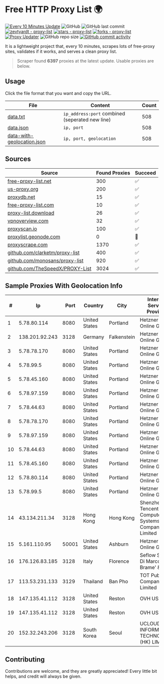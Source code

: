 
# Free HTTP Proxy List 🌍

[![Every 10 Minutes Update](https://github.com/mertguvencli/http-proxy-list/actions/workflows/main.yml/badge.svg?branch=main)](https://github.com/mertguvencli/http-proxy-list/actions/workflows/main.yml)
![GitHub](https://img.shields.io/github/license/mertguvencli/http-proxy-list)
![GitHub last commit](https://img.shields.io/github/last-commit/mertguvencli/http-proxy-list)
[![zevtyardt - proxy-list](https://img.shields.io/static/v1?label=zevtyardt&message=proxy-list&color=blue&logo=github)](https://github.com/zevtyardt/proxy-list "Go to GitHub repo")
[![stars - proxy-list](https://img.shields.io/github/stars/zevtyardt/proxy-list?style=social)](https://github.com/zevtyardt/proxy-list)
[![forks - proxy-list](https://img.shields.io/github/forks/zevtyardt/proxy-list?style=social)](https://github.com/zevtyardt/proxy-list)
[![Proxy Updater](https://github.com/zevtyardt/proxy-list/workflows/Proxy%20Updater/badge.svg)](https://github.com/zevtyardt/proxy-list/actions?query=workflow:"Proxy+Updater")
![GitHub repo size](https://img.shields.io/github/repo-size/zevtyardt/proxy-list)
[![GitHub commit activity](https://img.shields.io/github/commit-activity/m/zevtyardt/proxy-list?logo=commits)](https://github.com/zevtyardt/proxy-list/commits/main)

It is a lightweight project that, every 10 minutes, scrapes lots of free-proxy sites, validates if it works, and serves a clean proxy list.

> Scraper found **6397** proxies at the latest update. Usable proxies are below.

## Usage

Click the file format that you want and copy the URL.

|File|Content|Count|
|----|-------|-----|
|[data.txt](https://raw.githubusercontent.com/mertguvencli/http-proxy-list/main/proxy-list/data.txt)|`ip_address:port` combined (seperated new line)|508|
|[data.json](https://raw.githubusercontent.com/mertguvencli/http-proxy-list/main/proxy-list/data.json)|`ip, port`|508|
|[data-with-geolocation.json](https://raw.githubusercontent.com/mertguvencli/http-proxy-list/main/proxy-list/data-with-geolocation.json)|`ip, port, geolocation`|508|

## Sources

|Source|Found Proxies|Succeed|
|------|-------------|-------|
|[free-proxy-list.net](https://free-proxy-list.net)|300|✅|
|[us-proxy.org](https://www.us-proxy.org)|200|✅|
|[proxydb.net](http://proxydb.net)|15|✅|
|[free-proxy-list.com](https://free-proxy-list.com/?page=&port=&type%5B%5D=http&type%5B%5D=https&up_time=0&search=Search)|10|✅|
|[proxy-list.download](https://www.proxy-list.download/HTTP)|26|✅|
|[vpnoverview.com](https://vpnoverview.com/privacy/anonymous-browsing/free-proxy-servers)|32|✅|
|[proxyscan.io](https://www.proxyscan.io)|100|✅|
|[proxylist.geonode.com](https://proxylist.geonode.com/api/proxy-list?limit=300&page=1&sort_by=lastChecked&sort_type=desc&protocols=http,https)|0|🚫|
|[proxyscrape.com](https://api.proxyscrape.com/v2/?request=displayproxies&protocol=http&timeout=10000&country=all&ssl=all&anonymity=all)|1370|✅|
|[github.com/clarketm/proxy-list](https://raw.githubusercontent.com/clarketm/proxy-list/master/proxy-list-raw.txt)|400|✅|
|[github.com/monosans/proxy-list](https://raw.githubusercontent.com/monosans/proxy-list/main/proxies/http.txt)|920|✅|
|[github.com/TheSpeedX/PROXY-List](https://raw.githubusercontent.com/TheSpeedX/PROXY-List/master/http.txt)|3024|✅|


## Sample Proxies With Geolocation Info

|#|Ip|Port|Country|City|Internet Service Provider|
|-|--|----|-------|----|-------------------------|
|1|5.78.80.114|8080|United States|Portland|Hetzner Online GmbH|
|2|138.201.92.243|3128|Germany|Falkenstein|Hetzner Online GmbH|
|3|5.78.78.170|8080|United States|Portland|Hetzner Online GmbH|
|4|5.78.99.5|8080|United States|Portland|Hetzner Online GmbH|
|5|5.78.45.160|8080|United States|Portland|Hetzner Online GmbH|
|6|5.78.97.159|8080|United States|Portland|Hetzner Online GmbH|
|7|5.78.44.63|8080|United States|Portland|Hetzner Online GmbH|
|8|5.78.78.170|8080|United States|Portland|Hetzner Online GmbH|
|9|5.78.97.159|8080|United States|Portland|Hetzner Online GmbH|
|10|5.78.44.63|8080|United States|Portland|Hetzner Online GmbH|
|11|5.78.45.160|8080|United States|Portland|Hetzner Online GmbH|
|12|5.78.80.114|8080|United States|Portland|Hetzner Online GmbH|
|13|5.78.99.5|8080|United States|Portland|Hetzner Online GmbH|
|14|43.134.211.34|3128|Hong Kong|Hong Kong|Shenzhen Tencent Computer Systems Company Limited|
|15|5.161.110.95|50001|United States|Ashburn|Hetzner Online GmbH|
|16|176.126.83.185|3128|Italy|Florence|Seflow S.N.C. Di Marco Brame' & C.|
|17|113.53.231.133|3129|Thailand|Ban Pho|TOT Public Company Limited|
|18|147.135.41.112|3128|United States|Reston|OVH US LLC|
|19|147.135.41.112|3128|United States|Reston|OVH US LLC|
|20|152.32.243.206|3128|South Korea|Seoul|UCLOUD INFORMATION TECHNOLOGY (HK) LIMITED|



## Contributing

Contributions are welcome, and they are greatly appreciated! Every
little bit helps, and credit will always be given.

